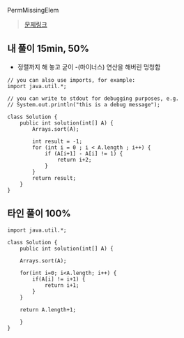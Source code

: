 PermMissingElem

> [문제링크](https://app.codility.com/programmers/lessons/3-time_complexity/perm_missing_elem/)


## 내 풀이 15min, 50%
- 정렬까지 해 놓고 굳이 -(마이너스) 연산을 해버린 멍청함
```
// you can also use imports, for example:
import java.util.*;

// you can write to stdout for debugging purposes, e.g.
// System.out.println("this is a debug message");

class Solution {
    public int solution(int[] A) {
        Arrays.sort(A);

        int result = -1;
        for (int i = 0 ; i < A.length ; i++) {
            if (A[i+1] - A[i] != 1) {
                return i+2;
            }
        }
        return result;
    }
}
```

## 타인 풀이 100%
```
import java.util.*;

class Solution {
    public int solution(int[] A) {

    Arrays.sort(A);
    
    for(int i=0; i<A.length; i++) {
        if(A[i] != i+1) {
            return i+1;
        }
    }
    
    return A.length+1;

    }
}
```